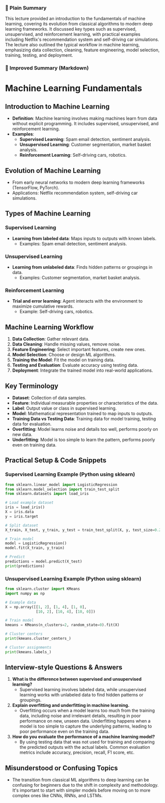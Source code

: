  ### 🧾 Plain Summary
This lecture provided an introduction to the fundamentals of machine learning, covering its evolution from classical algorithms to modern deep learning frameworks. It discussed key types such as supervised, unsupervised, and reinforcement learning, with practical examples including Netflix's recommendation system and self-driving car simulations. The lecture also outlined the typical workflow in machine learning, emphasizing data collection, cleaning, feature engineering, model selection, training, testing, and deployment.

### 📝 Improved Summary (Markdown)
# Machine Learning Fundamentals

## Introduction to Machine Learning
- **Definition**: Machine learning involves making machines learn from data without explicit programming. It includes supervised, unsupervised, and reinforcement learning.
- **Examples**: 
  - **Supervised Learning**: Spam email detection, sentiment analysis.
  - **Unsupervised Learning**: Customer segmentation, market basket analysis.
  - **Reinforcement Learning**: Self-driving cars, robotics.

## Evolution of Machine Learning
- From early neural networks to modern deep learning frameworks (TensorFlow, PyTorch).
- Applications: Netflix recommendation system, self-driving car simulations.

## Types of Machine Learning
### Supervised Learning
- **Learning from labeled data**: Maps inputs to outputs with known labels.
  - Examples: Spam email detection, sentiment analysis.
### Unsupervised Learning
- **Learning from unlabeled data**: Finds hidden patterns or groupings in data.
  - Examples: Customer segmentation, market basket analysis.
### Reinforcement Learning
- **Trial and error learning**: Agent interacts with the environment to maximize cumulative rewards.
  - Example: Self-driving cars, robotics.

## Machine Learning Workflow
1. **Data Collection**: Gather relevant data.
2. **Data Cleaning**: Handle missing values, remove noise.
3. **Feature Engineering**: Select important features, create new ones.
4. **Model Selection**: Choose or design ML algorithms.
5. **Training the Model**: Fit the model on training data.
6. **Testing and Evaluation**: Evaluate accuracy using testing data.
7. **Deployment**: Integrate the trained model into real-world applications.

## Key Terminology
- **Dataset**: Collection of data samples.
- **Feature**: Individual measurable properties or characteristics of the data.
- **Label**: Output value or class in supervised learning.
- **Model**: Mathematical representation trained to map inputs to outputs.
- **Training Data vs Testing Data**: Training data for model training, testing data for evaluation.
- **Overfitting**: Model learns noise and details too well, performs poorly on new data.
- **Underfitting**: Model is too simple to learn the pattern, performs poorly even on training data.

## Practical Setup & Code Snippets
### Supervised Learning Example (Python using sklearn)
```python
from sklearn.linear_model import LogisticRegression
from sklearn.model_selection import train_test_split
from sklearn.datasets import load_iris

# Load example dataset
iris = load_iris()
X = iris.data
y = iris.target

# Split dataset
X_train, X_test, y_train, y_test = train_test_split(X, y, test_size=0.2)

# Train model
model = LogisticRegression()
model.fit(X_train, y_train)

# Predict
predictions = model.predict(X_test)
print(predictions)
```
### Unsupervised Learning Example (Python using sklearn)
```python
from sklearn.cluster import KMeans
import numpy as np

# Example data
X = np.array([[1, 2], [1, 4], [1, 0],
              [10, 2], [10, 4], [10, 0]])

# Train model
kmeans = KMeans(n_clusters=2, random_state=0).fit(X)

# Cluster centers
print(kmeans.cluster_centers_)

# Cluster assignments
print(kmeans.labels_)
```

## Interview-style Questions & Answers
1. **What is the difference between supervised and unsupervised learning?**
   - Supervised learning involves labeled data, while unsupervised learning works with unlabeled data to find hidden patterns or groupings.
2. **Explain overfitting and underfitting in machine learning.**
   - Overfitting occurs when a model learns too much from the training data, including noise and irrelevant details, resulting in poor performance on new, unseen data. Underfitting happens when a model is too simple to capture the underlying patterns, leading to poor performance even on the training data.
3. **How do you evaluate the performance of a machine learning model?**
   - By using testing data that was not used for training and comparing the predicted outputs with the actual labels. Common evaluation metrics include accuracy, precision, recall, F1 score, etc.

## Misunderstood or Confusing Topics
- The transition from classical ML algorithms to deep learning can be confusing for beginners due to the shift in complexity and methodology. It's important to start with simpler models before moving on to more complex ones like CNNs, RNNs, and LSTMs.